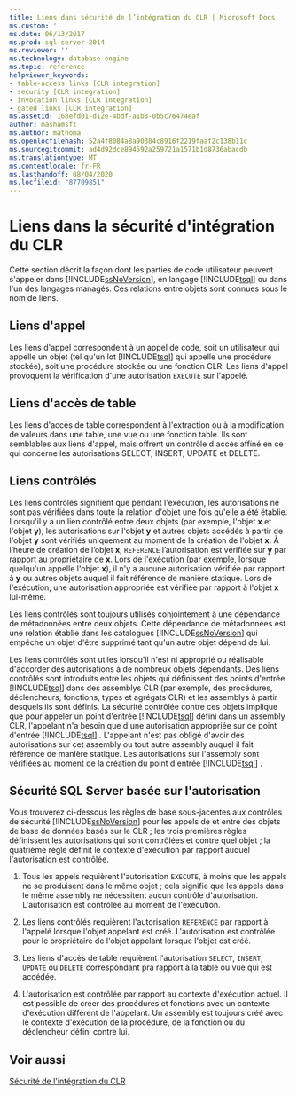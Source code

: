 ```yaml
---
title: Liens dans sécurité de l’intégration du CLR | Microsoft Docs
ms.custom: ''
ms.date: 06/13/2017
ms.prod: sql-server-2014
ms.reviewer: ''
ms.technology: database-engine
ms.topic: reference
helpviewer_keywords:
- table-access links [CLR integration]
- security [CLR integration]
- invocation links [CLR integration]
- gated links [CLR integration]
ms.assetid: 168efd01-d12e-4bdf-a1b3-0b5c76474eaf
author: mashamsft
ms.author: mathoma
ms.openlocfilehash: 52a4f8084a8a90384c8916f2219faaf2c138b11c
ms.sourcegitcommit: ad4d92dce894592a259721a1571b1d8736abacdb
ms.translationtype: MT
ms.contentlocale: fr-FR
ms.lasthandoff: 08/04/2020
ms.locfileid: "87709851"
---
```

# <a name="links-in-clr-integration-security"></a>Liens dans la sécurité d'intégration du CLR
  Cette section décrit la façon dont les parties de code utilisateur peuvent s'appeler dans [!INCLUDE[ssNoVersion](../../includes/ssnoversion-md.md)], en langage [!INCLUDE[tsql](../../includes/tsql-md.md)] ou dans l'un des langages managés. Ces relations entre objets sont connues sous le nom de liens.  
  
## <a name="invocation-links"></a>Liens d'appel  
 Les liens d'appel correspondent à un appel de code, soit un utilisateur qui appelle un objet (tel qu'un lot [!INCLUDE[tsql](../../includes/tsql-md.md)] qui appelle une procédure stockée), soit une procédure stockée ou une fonction CLR. Les liens d'appel provoquent la vérification d'une autorisation `EXECUTE` sur l'appelé.  
  
## <a name="table-access-links"></a>Liens d'accès de table  
 Les liens d'accès de table correspondent à l'extraction ou à la modification de valeurs dans une table, une vue ou une fonction table. Ils sont semblables aux liens d'appel, mais offrent un contrôle d'accès affiné en ce qui concerne les autorisations SELECT, INSERT, UPDATE et DELETE.  
  
## <a name="gated-links"></a>Liens contrôlés  
 Les liens contrôlés signifient que pendant l'exécution, les autorisations ne sont pas vérifiées dans toute la relation d'objet une fois qu'elle a été établie. Lorsqu'il y a un lien contrôlé entre deux objets (par exemple, l'objet **x** et l'objet **y**), les autorisations sur l'objet **y** et autres objets accédés à partir de l'objet **y** sont vérifiés uniquement au moment de la création de l'objet **x**. À l’heure de création de l’objet **x**, `REFERENCE` l’autorisation est vérifiée sur **y** par rapport au propriétaire de **x**. Lors de l'exécution (par exemple, lorsque quelqu'un appelle l'objet **x**), il n'y a aucune autorisation vérifiée par rapport à **y** ou autres objets auquel il fait  référence de manière statique. Lors de l'exécution, une autorisation appropriée est vérifiée par rapport à l'objet **x** lui-même.  
  
 Les liens contrôlés sont toujours utilisés conjointement à une dépendance de métadonnées entre deux objets. Cette dépendance de métadonnées est une relation établie dans les catalogues [!INCLUDE[ssNoVersion](../../includes/ssnoversion-md.md)] qui empêche un objet d'être supprimé tant qu'un autre objet dépend de lui.  
  
 Les liens contrôlés sont utiles lorsqu'il n'est ni approprié ou réalisable d'accorder des autorisations à de nombreux objets dépendants. Des liens contrôlés sont introduits entre les objets qui définissent des points d'entrée [!INCLUDE[tsql](../../includes/tsql-md.md)] dans des assemblys CLR (par exemple, des procédures, déclencheurs, fonctions, types et agrégats CLR) et les assemblys à partir desquels ils sont définis. La sécurité contrôlée contre ces objets implique que pour appeler un point d'entrée [!INCLUDE[tsql](../../includes/tsql-md.md)] défini dans un assembly CLR, l'appelant n'a besoin que d'une autorisation appropriée sur ce point d'entrée [!INCLUDE[tsql](../../includes/tsql-md.md)] . L'appelant n'est pas obligé d'avoir des autorisations sur cet assembly ou tout autre assembly auquel il fait référence de manière statique. Les autorisations sur l'assembly sont vérifiées au moment de la création du point d'entrée [!INCLUDE[tsql](../../includes/tsql-md.md)] .  
  
## <a name="sql-server-authorization-based-security"></a>Sécurité SQL Server basée sur l'autorisation  
 Vous trouverez ci-dessous les règles de base sous-jacentes aux contrôles de sécurité [!INCLUDE[ssNoVersion](../../includes/ssnoversion-md.md)] pour les appels de et entre des objets de base de données basés sur le CLR ; les trois premières règles définissent les autorisations qui sont contrôlées et contre quel objet ; la quatrième règle définit le contexte d'exécution par rapport auquel l'autorisation est contrôlée.  
  
1.  Tous les appels requièrent l'autorisation `EXECUTE`, à moins que les appels ne se produisent dans le même objet ; cela signifie que les appels dans le même assembly ne nécessitent aucun contrôle d'autorisation. L'autorisation est contrôlée au moment de l'exécution.  
  
2.  Les liens contrôlés requièrent l'autorisation `REFERENCE` par rapport à l'appelé lorsque l'objet appelant est créé. L'autorisation est contrôlée pour le propriétaire de l'objet appelant lorsque l'objet est créé.  
  
3.  Les liens d'accès de table requièrent l'autorisation `SELECT`, `INSERT`, `UPDATE` ou `DELETE` correspondant pra rapport à la table ou vue qui est accédée.  
  
4.  L'autorisation est contrôlée par rapport au contexte d'exécution actuel. Il est possible de créer des procédures et fonctions avec un contexte d'exécution différent de l'appelant. Un assembly est toujours créé avec le contexte d'exécution de la procédure, de la fonction ou du déclencheur défini contre lui.  
  
## <a name="see-also"></a>Voir aussi  
 [Sécurité de l'intégration du CLR](../../relational-databases/clr-integration/security/clr-integration-security.md)  
  
  
